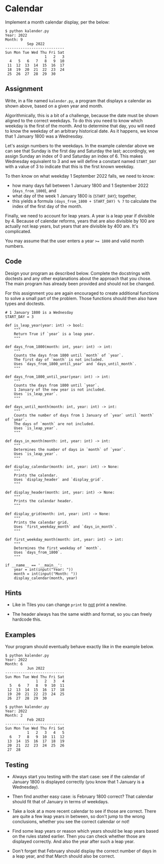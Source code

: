 # Calendar

Implement a month calendar display, per the below:

    $ python kalender.py
    Year: 2022
    Month: 9
              Sep 2022
    ---------------------------
    Sun Mon Tue Wed Thu Fri Sat
                      1   2   3
      4   5   6   7   8   9  10
     11  12  13  14  15  16  17
     18  19  20  21  22  23  24
     25  26  27  28  29  30

## Assignment

Write, in a file named `kalender.py`, a program that displays a calendar as shown above, based on a given year and month.

Algorithmically, this is a bit of a challenge, because the date must be shown aligned to the correct weekdays. To do this you need to know which weekday is the first of the month. And to determine that day, you will need to know the weekday of an arbitrary historical date. As it happens, we know that 1 January 1800 was a Wednesday.

Let's assign numbers to the weekdays. In the example calendar above we can see that Sunday is the first day and Saturday the last; accordingly, we assign Sunday an index of 0 and Saturday an index of 6. This makes Wednesday equivalent to 3 and we will define a constant named `START_DAY` with a value of 3 to indicate that this is the first known weekday.

To then know on what weekday 1 September 2022 falls, we need to know:

* how many days fall between 1 January 1800 and 1 September 2022 (`days_from_1800`), and
* what day of the week 1 January 1800 is (`START_DAY`); together,
* this yields a formula `(days_from_1800 + START_DAY) % 7` to calculate the index of the first day of the month.

Finally, we need to account for leap years. A year is a leap year if divisible by 4. Because of calendar reforms, years that are also divisible by 100 are actually not leap years, but years that are divisible by 400 are. It's complicated.

You may assume that the user enters a year `>= 1800` and valid month numbers.

## Code

Design your program as described below. Complete the docstrings with doctests and any other explanations about the approach that you chose. The main program has already been provided and should not be changed.

For this assignment you are again encouraged to create additional functions to solve a small part of the problem. Those functions should then also have types and doctests.

    # 1 January 1800 is a Wednesday
    START_DAY = 3

    def is_leap_year(year: int) -> bool:
        """
        Return True if `year` is a leap year.
        """

    def days_from_1800(month: int, year: int) -> int:
        """
        Counts the days from 1800 until `month` of `year`.
        The first day of `month` is not included.
        Uses `days_from_1800_until_year` and `days_until_month`.
        """

    def days_from_1800_until_year(year: int) -> int:
        """
        Counts the days from 1800 until `year`.
        1 January of the new year is not included.
        Uses `is_leap_year`.
        """

    def days_until_month(month: int, year: int) -> int:
        """
        Counts the number of days from 1 January of `year` until `month` of `year`.
        The days of `month` are not included.
        Uses `is_leap_year`.
        """

    def days_in_month(month: int, year: int) -> int:
        """
        Determines the number of days in `month` of `year`.
        Uses `is_leap_year`.
        """

    def display_calendar(month: int, year: int) -> None:
        """
        Prints the calendar.
        Uses `display_header` and `display_grid`.
        """

    def display_header(month: int, year: int) -> None:
        """
        Prints the calendar header.
        """

    def display_grid(month: int, year: int) -> None:
        """
        Prints the calendar grid.
        Uses `first_weekday_month` and `days_in_month`.
        """

    def first_weekday_month(month: int, year: int) -> int:
        """
        Determines the first weekday of `month`.
        Uses `days_from_1800`.
        """

    if __name__ == '__main__':
        year = int(input("Year: "))
        month = int(input("Month: "))
        display_calendar(month, year)

## Hints

* Like in Tiles you can change `print` to <u>not</u> print a newline.

* The header always has the same width and format, so you can freely hardcode this.

## Examples

Your program should eventually behave exactly like in the example below.

    $ python kalender.py
    Year: 2022
    Month: 6
              Jun 2022
    ---------------------------
    Sun Mon Tue Wed Thu Fri Sat
                  1   2   3   4
      5   6   7   8   9  10  11
     12  13  14  15  16  17  18
     19  20  21  22  23  24  25
     26  27  28  29  30

    $ python kalender.py
    Year: 2022
    Month: 2
              Feb 2022
    ---------------------------
    Sun Mon Tue Wed Thu Fri Sat
              1   2   3   4   5
      6   7   8   9  10  11  12
     13  14  15  16  17  18  19
     20  21  22  23  24  25  26
     27  28

## Testing

* Always start you testing with the start case: see if the calendar of January 1800 is displayed correctly (you know that 1 January is a Wednesday).

* Then find another easy case: is February 1800 correct? That calendar should fit that of January in terms of weekdays.

* Take a look at a more recent calendar to see if those are correct. There are quite a few leap years in between, so don't jump to the wrong conclusions, whether you see the correct calendar or not!

* Find some leap years or reason which years should be leap years based on the rules stated earlier. Then you can check whether those are displayed correctly. And also the year after such a leap year.

* Don't forget that February should display the correct number of days in a leap year, and that March should also be correct.
